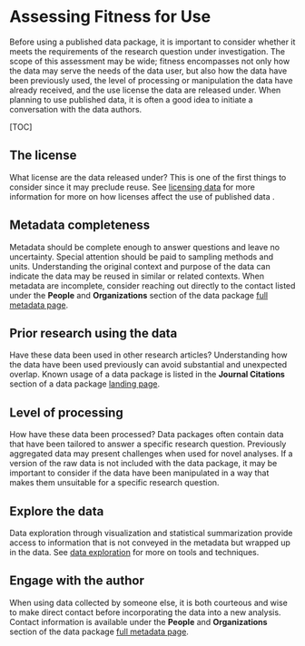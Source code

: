 # Assessing Fitness for Use

Before using a published data package, it is important to consider whether it meets the requirements of the research question under investigation. The scope of this assessment may be wide; fitness encompasses not only how the data may serve the needs of the data user, but also how the data have been previously used, the level of processing or manipulation the data have already received, and the use license the data are released under. When planning to use published data, it is often a good idea to initiate a conversation with the data authors.

[TOC]

## The license

What license are the data released under? This is one of the first things to consider since it may preclude reuse. See [licensing data](licensing-data.md) for more information for more on how licenses affect the use of published data .


## Metadata completeness

Metadata should be complete enough to answer questions and leave no uncertainty. Special attention should be paid to sampling methods and units. Understanding the original context and purpose of the data can indicate the data may be reused in similar or related contexts. When metadata are incomplete, consider reaching out directly to the contact listed under the **People** and **Organizations** section of the data package [full metadata page](data-package-pages.md).

## Prior research using the data

Have these data been used in other research articles? Understanding how the data have been used previously can avoid substantial and unexpected overlap.  Known usage of a data package is listed in the **Journal Citations** section of a data package [landing page](data-package-pages.md).

## Level of processing

How have these data been processed? Data packages often contain data that have been tailored to answer a specific research question. Previously aggregated data may present challenges when used for novel analyses. If a version of the raw data is not included with the data package, it may be important to consider if the data have been manipulated in a way that makes them unsuitable for a specific research question.

## Explore the data

Data exploration through visualization and statistical summarization provide access to information that is not conveyed in the metadata but wrapped up in the data. See [data exploration](data-exploration.md) for more on tools and techniques.

## Engage with the author

When using data collected by someone else, it is both courteous and wise to make direct contact before incorporating the data into a new analysis. Contact information is available under the **People** and **Organizations** section of the data package [full metadata page](data-package-pages.md).
